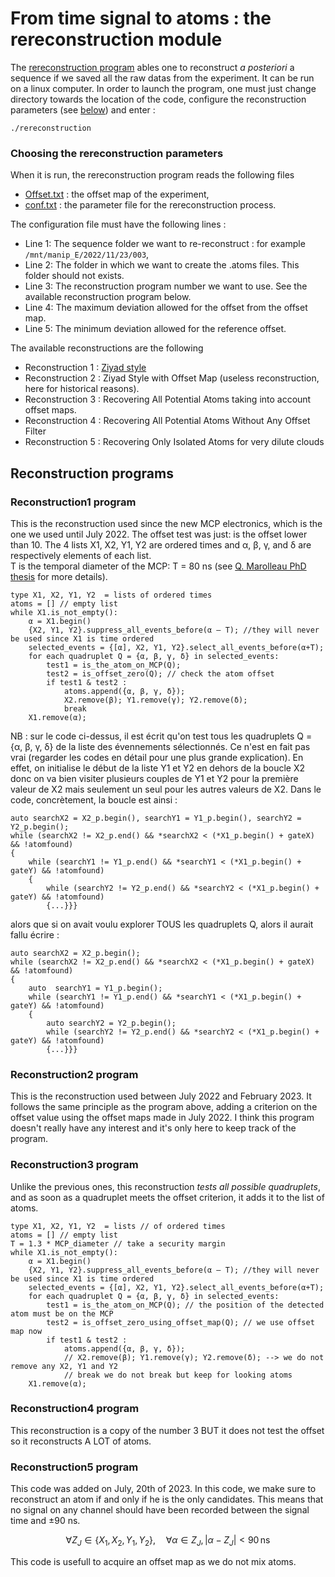 # From time signal to atoms : the rereconstruction module

The  [rereconstruction program](../heliumtools/rereconstruction/rereconstruction.cpp) ables one to reconstruct *a posteriori* a sequence if we saved all the raw datas from the experiment. It can be run on a linux computer. In order to launch the program, one must just change directory towards the location of the code, configure the reconstruction parameters (see [below](#choosing-the-rereconstruction-parameters)) and enter :
```
./rereconstruction
```


### Choosing the rereconstruction parameters
When it is run, the rereconstruction program reads the following files 
* [Offset.txt](../heliumtools/rereconstruction/Offset.txt) : the offset map of the experiment,
* [conf.txt](../heliumtools/rereconstruction/conf.txt) : the parameter file for the rereconstruction process.

The configuration file must have the following lines :
* Line 1: The sequence folder we want to re-reconstruct : for example `/mnt/manip_E/2022/11/23/003`,
* Line 2: The folder in which we want to create the .atoms files. This folder should not exists.
* Line 3: The reconstruction program number we want to use. See the available reconstruction program below.
* Line 4: The maximum deviation allowed for the offset from the offset map.
* Line 5: The minimum deviation allowed for the reference offset.


The available reconstructions are the following
* Reconstruction 1 : [Ziyad style](#reconstruction1-program)
* Reconstruction 2 : Ziyad Style with Offset Map (useless reconstruction, here for historical reasons).
* Reconstruction 3 : Recovering All Potential Atoms taking into account offset maps.
* Reconstruction 4 : Recovering All Potential Atoms Without Any Offset Filter
* Reconstruction 5 : Recovering Only Isolated Atoms for very dilute clouds


## Reconstruction programs 
### Reconstruction1 program
This is the reconstruction used since the new MCP electronics, which is the one we used until July 2022. The offset test was just: is the offset lower than 10. The 4 lists X1, X2, Y1, Y2 are ordered times and α, β, γ, and δ are respectively elements of each list. \
T is the temporal diameter of the MCP: T = 80 ns (see [Q. Marolleau PhD thesis](https://theses.fr/2022UPASP166) for more details).
```cython
type X1, X2, Y1, Y2  = lists of ordered times
atoms = [] // empty list
while X1.is_not_empty():
    α = X1.begin()
    {X2, Y1, Y2}.suppress_all_events_before(α – T); //they will never be used since X1 is time ordered
    selected_events = {[α], X2, Y1, Y2}.select_all_events_before(α+T);
    for each quadruplet Q = {α, β, γ, δ} in selected_events:
	    test1 = is_the_atom_on_MCP(Q);
	    test2 = is_offset_zero(Q); // check the atom offset
        if test1 & test2 :
            atoms.append({α, β, γ, δ});
            X2.remove(β); Y1.remove(γ); Y2.remove(δ);
            break
    X1.remove(α); 
```

NB : sur le code ci-dessus, il est écrit qu'on test tous les quadruplets Q =  {α, β, γ, δ} de la liste des évennements sélectionnés. Ce n'est en fait pas vrai (regarder les codes en détail pour une plus grande explication). En effet, on initialise le début de la liste Y1 et Y2 en dehors de la boucle X2 donc on va bien visiter plusieurs couples de Y1 et Y2 pour la première valeur de X2 mais seulement un seul pour les autres valeurs de X2.
Dans le code, concrètement, la boucle est ainsi : 
```
auto searchX2 = X2_p.begin(), searchY1 = Y1_p.begin(), searchY2 = Y2_p.begin();
while (searchX2 != X2_p.end() && *searchX2 < (*X1_p.begin() + gateX) && !atomfound)
{
    while (searchY1 != Y1_p.end() && *searchY1 < (*X1_p.begin() + gateY) && !atomfound)
    {
        while (searchY2 != Y2_p.end() && *searchY2 < (*X1_p.begin() + gateY) && !atomfound)
        {...}}}
```
alors que si on avait voulu explorer TOUS les quadruplets Q, alors il aurait fallu écrire :
```
auto searchX2 = X2_p.begin();
while (searchX2 != X2_p.end() && *searchX2 < (*X1_p.begin() + gateX) && !atomfound)
{	
	auto  searchY1 = Y1_p.begin();
    while (searchY1 != Y1_p.end() && *searchY1 < (*X1_p.begin() + gateY) && !atomfound)
    {	
    	auto searchY2 = Y2_p.begin();
        while (searchY2 != Y2_p.end() && *searchY2 < (*X1_p.begin() + gateY) && !atomfound)
        {...}}}
```
### Reconstruction2 program
This is the reconstruction used between July 2022 and February 2023. It follows the same principle as the program above, adding a criterion on the offset value using the offset maps made in July 2022. I think this program doesn't really have any interest and it's only here to keep track of the program. 
### Reconstruction3 program 
Unlike the previous ones, this reconstruction *tests all possible quadruplets*, and as soon as a quadruplet meets the offset criterion, it adds it to the list of atoms.
```cython
type X1, X2, Y1, Y2  = lists // of ordered times 
atoms = [] // empty list
T = 1.3 * MCP_diameter // take a security margin
while X1.is_not_empty():
    α = X1.begin()
    {X2, Y1, Y2}.suppress_all_events_before(α – T); //they will never be used since X1 is time ordered
    selected_events = {[α], X2, Y1, Y2}.select_all_events_before(α+T);
    for each quadruplet Q = {α, β, γ, δ} in selected_events:
	    test1 = is_the_atom_on_MCP(Q); // the position of the detected atom must be on the MCP
	    test2 = is_offset_zero_using_offset_map(Q); // we use offset map now
        if test1 & test2 :
            atoms.append({α, β, γ, δ});
            // X2.remove(β); Y1.remove(γ); Y2.remove(δ); --> we do not remove any X2, Y1 and Y2
            // break we do not break but keep for looking atoms
    X1.remove(α); 
```
### Reconstruction4 program
This reconstruction is a copy of the number 3 BUT it does not test the offset so it reconstructs A LOT of atoms. 

### Reconstruction5 program
This code was added on July, 20th of 2023.
In this code, we make sure to reconstruct an atom if and only if he is the only candidates. This means that no signal on any channel should have been recorded between the signal time and ±90 ns.

$$
\forall Z_J \in \{X_1, X_2, Y_1, Y_2\}, \quad \forall \alpha \in Z_J, \left| \alpha - Z_J \right| < 90 \, \text{ns}
$$


This code is usefull to acquire an offset map as we do not mix atoms. 


